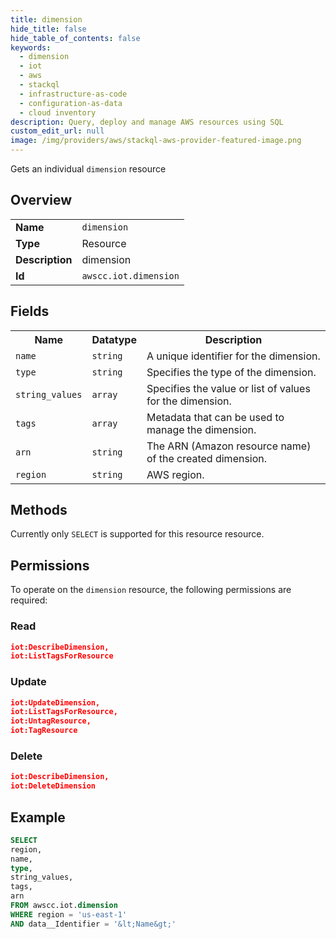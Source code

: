 ```yaml
---
title: dimension
hide_title: false
hide_table_of_contents: false
keywords:
  - dimension
  - iot
  - aws
  - stackql
  - infrastructure-as-code
  - configuration-as-data
  - cloud inventory
description: Query, deploy and manage AWS resources using SQL
custom_edit_url: null
image: /img/providers/aws/stackql-aws-provider-featured-image.png
---
```

Gets an individual <code>dimension</code> resource

## Overview
<table><tbody>
<tr><td><b>Name</b></td><td><code>dimension</code></td></tr>
<tr><td><b>Type</b></td><td>Resource</td></tr>
<tr><td><b>Description</b></td><td>dimension</td></tr>
<tr><td><b>Id</b></td><td><code>awscc.iot.dimension</code></td></tr>
</tbody></table>

## Fields
<table><tbody>
<tr><th>Name</th><th>Datatype</th><th>Description</th></tr>
<tr><td><code>name</code></td><td><code>string</code></td><td>A unique identifier for the dimension.</td></tr>
<tr><td><code>type</code></td><td><code>string</code></td><td>Specifies the type of the dimension.</td></tr>
<tr><td><code>string_values</code></td><td><code>array</code></td><td>Specifies the value or list of values for the dimension.</td></tr>
<tr><td><code>tags</code></td><td><code>array</code></td><td>Metadata that can be used to manage the dimension.</td></tr>
<tr><td><code>arn</code></td><td><code>string</code></td><td>The ARN (Amazon resource name) of the created dimension.</td></tr>
<tr><td><code>region</code></td><td><code>string</code></td><td>AWS region.</td></tr>

</tbody></table>

## Methods
Currently only <code>SELECT</code> is supported for this resource resource.

## Permissions

To operate on the <code>dimension</code> resource, the following permissions are required:

### Read
```json
iot:DescribeDimension,
iot:ListTagsForResource
```

### Update
```json
iot:UpdateDimension,
iot:ListTagsForResource,
iot:UntagResource,
iot:TagResource
```

### Delete
```json
iot:DescribeDimension,
iot:DeleteDimension
```


## Example
```sql
SELECT
region,
name,
type,
string_values,
tags,
arn
FROM awscc.iot.dimension
WHERE region = 'us-east-1'
AND data__Identifier = '&lt;Name&gt;'
```
